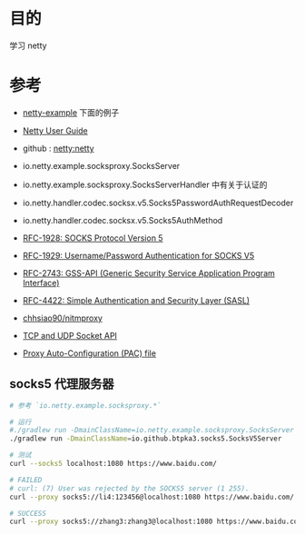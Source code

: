 

# 目的

学习 netty

# 参考

* [netty-example](http://netty.io/4.1/xref/index.html) 下面的例子
* [Netty User Guide](http://netty.io/wiki/user-guide.html)
* github : [netty:netty](https://github.com/netty/netty)

* io.netty.example.socksproxy.SocksServer
* io.netty.example.socksproxy.SocksServerHandler 中有关于认证的
* io.netty.handler.codec.socksx.v5.Socks5PasswordAuthRequestDecoder
* io.netty.handler.codec.socksx.v5.Socks5AuthMethod
    

* [RFC-1928: SOCKS Protocol Version 5](https://tools.ietf.org/html/rfc1928)
* [RFC-1929: Username/Password Authentication for SOCKS V5](https://tools.ietf.org/html/rfc1929)
* [RFC-2743: GSS-API (Generic Security Service Application Program Interface)](https://tools.ietf.org/html/rfc2743)
* [RFC-4422: Simple Authentication and Security Layer (SASL)](https://tools.ietf.org/html/rfc4422)

* [chhsiao90/nitmproxy](https://github.com/chhsiao90/nitmproxy)
* [TCP and UDP Socket API](https://www.w3.org/TR/tcp-udp-sockets/)
* [Proxy Auto-Configuration (PAC) file](https://developer.mozilla.org/en-US/docs/Web/HTTP/Proxy_servers_and_tunneling/Proxy_Auto-Configuration_(PAC)_file)


## socks5 代理服务器

```bash
# 参考 `io.netty.example.socksproxy.*`

# 运行
#./gradlew run -DmainClassName=io.netty.example.socksproxy.SocksServer
./gradlew run -DmainClassName=io.github.btpka3.socks5.SocksV5Server

# 测试
curl --socks5 localhost:1080 https://www.baidu.com/

# FAILED
# curl: (7) User was rejected by the SOCKS5 server (1 255).
curl --proxy socks5://li4:123456@localhost:1080 https://www.baidu.com/

# SUCCESS
curl --proxy socks5://zhang3:zhang3@localhost:1080 https://www.baidu.com/



```